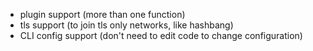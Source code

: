 * plugin support (more than one function)
* tls support (to join tls only networks, like hashbang)
* CLI config support (don't need to edit code to change configuration)
  
